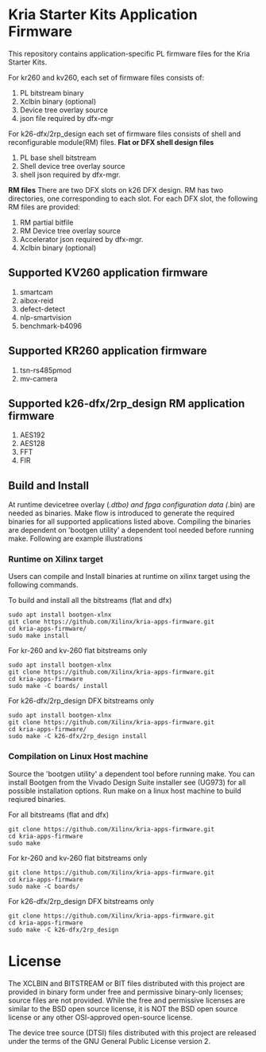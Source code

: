 # Kria Starter Kits Application Firmware

This repository contains application-specific PL firmware files for the Kria
Starter Kits.

For kr260 and kv260, each set of firmware files consists of:
1. PL bitstream binary
2. Xclbin binary (optional)
3. Device tree overlay source
4. json file required by dfx-mgr

For k26-dfx/2rp_design each set of firmware files consists of shell and reconfigurable module(RM) files.
**Flat or DFX shell design files**
1. PL base shell bitstream
2. Shell device tree overlay source
3. shell json required by dfx-mgr.

**RM files**
There are two DFX slots on k26 DFX design. RM has two directories, one corresponding to each slot.
For each DFX slot, the following RM files are provided:
1. RM partial bitfile
2. RM Device tree overlay source
3. Accelerator json required by dfx-mgr.
4. Xclbin binary (optional)

## Supported KV260 application firmware
1. smartcam
2. aibox-reid
3. defect-detect
4. nlp-smartvision
5. benchmark-b4096

## Supported KR260 application firmware
1. tsn-rs485pmod
2. mv-camera

## Supported k26-dfx/2rp_design RM application firmware
1. AES192
2. AES128
3. FFT
4. FIR

## Build and Install
At runtime devicetree overlay (*.dtbo) and fpga configuration data (*.bin)
are needed as binaries. Make flow is introduced to generate the required binaries
for all supported applications listed above. Compiling the binaries are dependent
on 'bootgen utility' a dependent tool needed before running make.
Following are example illustrations

### Runtime on Xilinx target

Users can compile and Install binaries at runtime on xilinx target using the
following commands.

To build and install all the bitstreams (flat and dfx)
```
sudo apt install bootgen-xlnx
git clone https://github.com/Xilinx/kria-apps-firmware.git
cd kria-apps-firmware/
sudo make install
```

For kr-260 and kv-260 flat bitstreams only
```
sudo apt install bootgen-xlnx
git clone https://github.com/Xilinx/kria-apps-firmware.git
cd kria-apps-firmware
sudo make -C boards/ install
```

For k26-dfx/2rp_design DFX bitstreams only
```
sudo apt install bootgen-xlnx
git clone https://github.com/Xilinx/kria-apps-firmware.git
cd kria-apps-firmware/
sudo make -C k26-dfx/2rp_design install
```

### Compilation on Linux Host machine
Source the 'bootgen utility' a dependent tool before running make. You can install
Bootgen from the Vivado Design Suite installer see (UG973) for all possible
installation options.
Run make on a linux host machine to build reqiured binaries.

For all bitstreams (flat and dfx)
```
git clone https://github.com/Xilinx/kria-apps-firmware.git
cd kria-apps-firmware
sudo make
```

For kr-260 and kv-260 flat bitstreams only
```
git clone https://github.com/Xilinx/kria-apps-firmware.git
cd kria-apps-firmware
sudo make -C boards/
```

For k26-dfx/2rp_design DFX bitstreams only
```
git clone https://github.com/Xilinx/kria-apps-firmware.git
cd kria-apps-firmware
sudo make -C k26-dfx/2rp_design
```


# License

The XCLBIN and BITSTREAM or BIT files distributed with this project are
provided in binary form under free and permissive binary-only licenses; source
files are not provided. While the free and permissive licenses are similar to
the BSD open source license, it is NOT the BSD open source license or any other
OSI-approved open-source license.

The device tree source (DTSI) files distributed with this project are
released under the terms of the GNU General Public License version 2.
